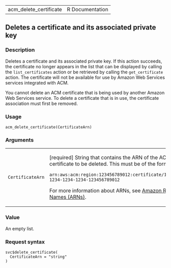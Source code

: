 <table style="width: 100%;">
<tbody>
<tr class="odd">
<td>acm_delete_certificate</td>
<td style="text-align: right;">R Documentation</td>
</tr>
</tbody>
</table>

## Deletes a certificate and its associated private key

### Description

Deletes a certificate and its associated private key. If this action
succeeds, the certificate no longer appears in the list that can be
displayed by calling the `list_certificates` action or be retrieved by
calling the `get_certificate` action. The certificate will not be
available for use by Amazon Web Services services integrated with ACM.

You cannot delete an ACM certificate that is being used by another
Amazon Web Services service. To delete a certificate that is in use, the
certificate association must first be removed.

### Usage

    acm_delete_certificate(CertificateArn)

### Arguments

<table>
<colgroup>
<col style="width: 35%" />
<col style="width: 65%" />
</colgroup>
<tbody>
<tr class="odd">
<td><code
id="acm_delete_certificate_:_CertificateArn">CertificateArn</code></td>
<td><p>[required] String that contains the ARN of the ACM certificate to
be deleted. This must be of the form:</p>
<p><code>arn:aws:acm:region:123456789012:certificate/12345678-1234-1234-1234-123456789012</code></p>
<p>For more information about ARNs, see <a
href="https://docs.aws.amazon.com/IAM/latest/UserGuide/reference-arns.html">Amazon
Resource Names (ARNs)</a>.</p></td>
</tr>
</tbody>
</table>

### Value

An empty list.

### Request syntax

    svc$delete_certificate(
      CertificateArn = "string"
    )

